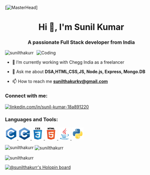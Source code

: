 [![MasterHead](https://wallpaperaccess.com/full/1947431.jpg)]
<h1 align="center">Hi 👋, I'm Sunil Kumar</h1>
<h3 align="center">A passionate Full Stack developer from India</h3>
<img align="right" alt="Coding" width="400" src="https://images.freeimages.com/images/large-previews/2c2/programmer-1-1534401.jpg"> 

<p align="left"> <img src="https://komarev.com/ghpvc/?username=sunilthakurr&label=Profile%20views&color=0e75b6&style=flat" alt="sunilthakurr" /> </p>

- 🌱 I’m currently working with Chegg India as a freelancer

- 💬 Ask me about **DSA,HTML,CSS,JS, Node.js, Express, Mongo.DB**

- 📫 How to reach me **sunilthakurkv@gmail.com**

<h3 align="left">Connect with me:</h3>
<p align="left">
<a href="https://www.linkedin.com/in/sunil-kumar-765b7a21a/" target="blank"><img align="center" src="https://raw.githubusercontent.com/rahuldkjain/github-profile-readme-generator/master/src/images/icons/Social/linked-in-alt.svg" alt="linkedin.com/in/sunil-kumar-18a891220" height="30" width="40" /></a>

</p>

<h3 align="left">Languages and Tools:</h3>
<p align="left"> <a href="https://www.cprogramming.com/" target="_blank" rel="noreferrer"> <img src="https://raw.githubusercontent.com/devicons/devicon/master/icons/c/c-original.svg" alt="c" width="40" height="40"/> </a> <a href="https://www.w3schools.com/cpp/" target="_blank" rel="noreferrer"> <img src="https://raw.githubusercontent.com/devicons/devicon/master/icons/cplusplus/cplusplus-original.svg" alt="cplusplus" width="40" height="40"/> </a> <a href="https://www.w3schools.com/css/" target="_blank" rel="noreferrer"> <img src="https://raw.githubusercontent.com/devicons/devicon/master/icons/css3/css3-original-wordmark.svg" alt="css3" width="40" height="40"/> </a> <a href="https://www.w3.org/html/" target="_blank" rel="noreferrer"> <img src="https://raw.githubusercontent.com/devicons/devicon/master/icons/html5/html5-original-wordmark.svg" alt="html5" width="40" height="40"/> </a> <a href="https://www.java.com" target="_blank" rel="noreferrer"> <img src="https://raw.githubusercontent.com/devicons/devicon/master/icons/java/java-original.svg" alt="java" width="40" height="40"/> </a> <a href="https://www.python.org" target="_blank" rel="noreferrer"> <img src="https://raw.githubusercontent.com/devicons/devicon/master/icons/python/python-original.svg" alt="python" width="40" height="40"/> </a> </p>

<p><img align="left" src="https://github-readme-stats.vercel.app/api/top-langs?username=sunilthakurr&show_icons=true&locale=en&layout=compact" alt="sunilthakurr" /></p>

<p>&nbsp;<img align="center" src="https://github-readme-stats.vercel.app/api?username=sunilthakurr&show_icons=true&locale=en" alt="sunilthakurr" /></p>

<p><img align="center" src="https://github-readme-streak-stats.herokuapp.com/?user=sunilthakurr&" alt="sunilthakurr" /></p>

[![@sunilthakurr's Holopin board](https://holopin.me/sunilthakurr)](https://holopin.io/@sunilthakurr) 
